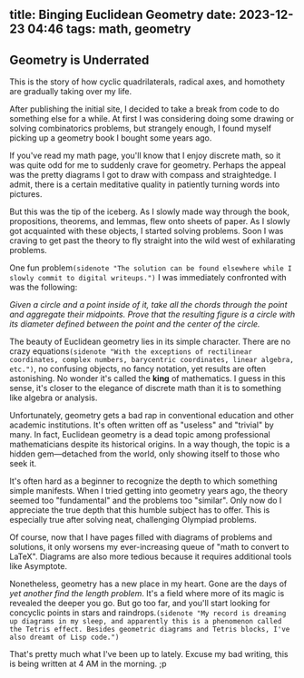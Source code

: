 title: Binging Euclidean Geometry
date: 2023-12-23 04:46
tags: math, geometry
---

## Geometry is Underrated

This is the story of how cyclic quadrilaterals, radical axes, and homothety
are gradually taking over my life.

After publishing the initial site, I decided to take a break from code to do
something else for a while. At first I was considering doing some drawing or
solving combinatorics problems, but strangely enough, I found myself picking up
a geometry book I bought some years ago.

If you've read my math page, you'll know that I enjoy discrete math, so it was
quite odd for me to suddenly crave for geometry. Perhaps the appeal was the
pretty diagrams I got to draw with compass and straightedge. I admit, there is
a certain meditative quality in patiently turning words into pictures.

But this was the tip of the iceberg. As I slowly made way through the book,
propositions, theorems, and lemmas, flew onto sheets of paper. As I slowly got
acquainted with these objects, I started solving problems. Soon I was craving
to get past the theory to fly straight into the wild west of exhilarating
problems.

One fun problem`(sidenote "The solution can be found elsewhere while I slowly
commit to digital writeups.")` I was immediately confronted with was the
following:

*Given a circle and a point inside of it, take all the chords through the point
and aggregate their midpoints. Prove that the resulting figure is a circle with
its diameter defined between the point and the center of the circle.*

The beauty of Euclidean geometry lies in its simple character. There are no
crazy equations`(sidenote "With the exceptions of rectilinear coordinates,
complex numbers, barycentric coordinates, linear algebra, etc.")`, no confusing
objects, no fancy notation, yet results are often astonishing. No wonder it's
called the **king** of mathematics. I guess in this sense, it's closer to the
elegance of discrete math than it is to something like algebra or analysis.

Unfortunately, geometry gets a bad rap in conventional education and other
academic institutions. It's often written off as "useless" and "trivial" by
many. In fact, Euclidean geometry is a dead topic among professional
mathematicians despite its historical origins. In a way though, the topic is a
hidden gem—detached from the world, only showing itself to those who seek it.

It's often hard as a beginner to recognize the depth to which something simple
manifests. When I tried getting into geometry years ago, the theory seemed too
"fundamental" and the problems too "similar". Only now do I appreciate the true
depth that this humble subject has to offer. This is especially true after
solving neat, challenging Olympiad problems.

Of course, now that I have pages filled with diagrams of problems and solutions,
it only worsens my ever-increasing queue of "math to convert to LaTeX".
Diagrams are also more tedious because it requires additional tools like
Asymptote.

Nonetheless, geometry has a new place in my heart. Gone are the days of *yet
another find the length problem*. It's a field where more of its magic is
revealed the deeper you go. But go too far, and you'll start looking for
concyclic points in stars and raindrops.`(sidenote "My record is dreaming up
diagrams in my sleep, and apparently this is a phenomenon called the Tetris
effect. Besides geometric diagrams and Tetris blocks, I've also dreamt of Lisp
code.")`

That's pretty much what I've been up to lately. Excuse my bad writing, this is
being written at 4 AM in the morning. ;p
